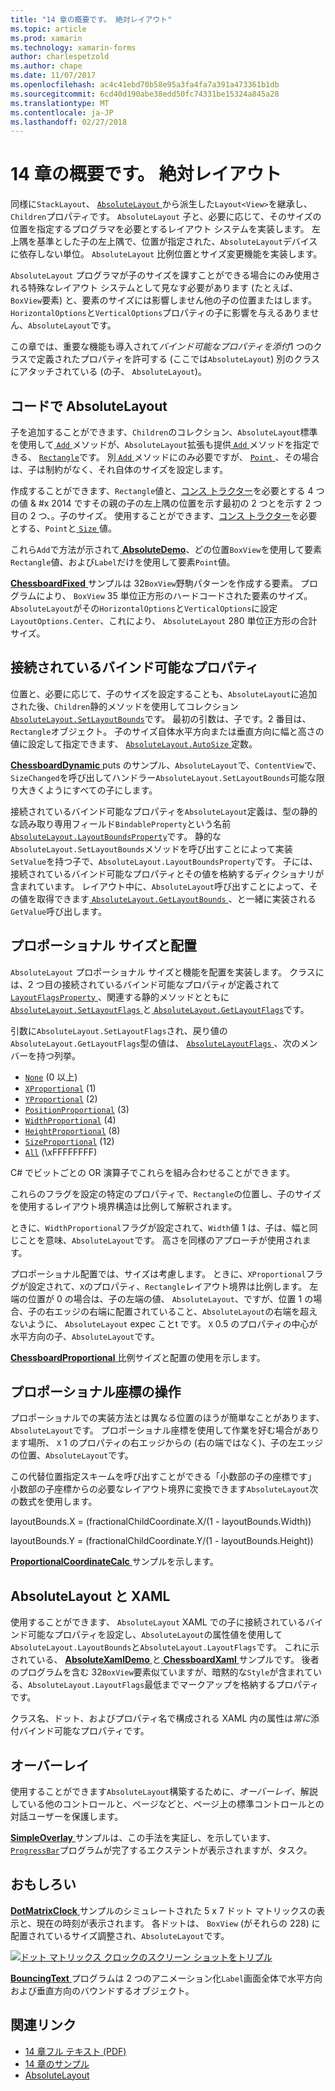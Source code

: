 ```yaml
---
title: "14 章の概要です。 絶対レイアウト"
ms.topic: article
ms.prod: xamarin
ms.technology: xamarin-forms
author: charlespetzold
ms.author: chape
ms.date: 11/07/2017
ms.openlocfilehash: ac4c41ebd70b58e95a3fa4fa7a391a473361b1db
ms.sourcegitcommit: 6cd40d190abe38edd50fc74331be15324a845a28
ms.translationtype: MT
ms.contentlocale: ja-JP
ms.lasthandoff: 02/27/2018
---
```

# <a name="summary-of-chapter-14-absolute-layout"></a>14 章の概要です。 絶対レイアウト

同様に`StackLayout`、 [ `AbsoluteLayout` ](https://developer.xamarin.com/api/type/Xamarin.Forms.AbsoluteLayout/)から派生した`Layout<View>`を継承し、`Children`プロパティです。 `AbsoluteLayout` 子と、必要に応じて、そのサイズの位置を指定するプログラマを必要とするレイアウト システムを実装します。 左上隅を基準とした子の左上隅で、位置が指定された、`AbsoluteLayout`デバイスに依存しない単位。 `AbsoluteLayout` 比例位置とサイズ変更機能を実装します。

`AbsoluteLayout` プログラマが子のサイズを課すことができる場合にのみ使用される特殊なレイアウト システムとして見なす必要があります (たとえば、`BoxView`要素) と、要素のサイズには影響しません他の子の位置またはします。 `HorizontalOptions`と`VerticalOptions`プロパティの子に影響を与えるありません、`AbsoluteLayout`です。

この章では、重要な機能も導入されて*バインド可能なプロパティを添付*1 つのクラスで定義されたプロパティを許可する (ここでは`AbsoluteLayout`) 別のクラスにアタッチされている (の子、 `AbsoluteLayout`)。

## <a name="absolutelayout-in-code"></a>コードで AbsoluteLayout

子を追加することができます、`Children`のコレクション、`AbsoluteLayout`標準を使用して[ `Add` ](https://developer.xamarin.com/api/member/System.Collections.Generic.ICollection%3CT%3E.Add/p/T/)メソッドが、`AbsoluteLayout`拡張も提供[ `Add` ](https://developer.xamarin.com/api/member/Xamarin.Forms.AbsoluteLayout+IAbsoluteList%3CT%3E.Add/p/Xamarin.Forms.View/Xamarin.Forms.Rectangle/Xamarin.Forms.AbsoluteLayoutFlags/)メソッドを指定できる、 [ `Rectangle`](https://developer.xamarin.com/api/type/Xamarin.Forms.Rectangle/)です。 別[ `Add` ](https://developer.xamarin.com/api/member/Xamarin.Forms.AbsoluteLayout+IAbsoluteList%3CT%3E.Add/p/Xamarin.Forms.View/Xamarin.Forms.Point/)メソッドにのみ必要ですが、 [ `Point` ](https://developer.xamarin.com/api/type/Xamarin.Forms.Point/)、その場合は、子は制約がなく、それ自体のサイズを設定します。

作成することができます、`Rectangle`値と、[コンス トラクター](https://developer.xamarin.com/api/constructor/Xamarin.Forms.Rectangle.Rectangle/p/System.Double/System.Double/System.Double/System.Double/)を必要とする 4 つの値 & #x 2014 ですその親の子の左上隅の位置を示す最初の 2 つとを示す 2 つ目の 2 つ、。子のサイズ。 使用することができます、[コンス トラクター](https://developer.xamarin.com/api/constructor/Xamarin.Forms.Rectangle.Rectangle/p/Xamarin.Forms.Point/Xamarin.Forms.Size/)を必要とする、`Point`と[ `Size` ](https://developer.xamarin.com/api/type/Xamarin.Forms.Size/)値。

これら`Add`で方法が示されて[ **AbsoluteDemo**](https://github.com/xamarin/xamarin-forms-book-samples/tree/master/Chapter14/AbsoluteDemo)、どの位置`BoxView`を使用して要素`Rectangle`値、および`Label`だけを使用して要素`Point`値。

[ **ChessboardFixed** ](https://github.com/xamarin/xamarin-forms-book-samples/tree/master/Chapter14/ChessboardFixed)サンプルは 32`BoxView`野駒パターンを作成する要素。 プログラムにより、 `BoxView` 35 単位正方形のハードコードされた要素のサイズ。 `AbsoluteLayout`がその`HorizontalOptions`と`VerticalOptions`に設定`LayoutOptions.Center`、これにより、 `AbsoluteLayout` 280 単位正方形の合計サイズ。

## <a name="attached-bindable-properties"></a>接続されているバインド可能なプロパティ

位置と、必要に応じて、子のサイズを設定することも、`AbsoluteLayout`に追加された後、`Children`静的メソッドを使用してコレクション[ `AbsoluteLayout.SetLayoutBounds`](https://developer.xamarin.com/api/member/Xamarin.Forms.AbsoluteLayout.SetLayoutBounds/p/Xamarin.Forms.BindableObject/Xamarin.Forms.Rectangle/)です。 最初の引数は、子です。2 番目は、`Rectangle`オブジェクト。 子のサイズ自体水平方向または垂直方向に幅と高さの値に設定して指定できます、 [ `AbsoluteLayout.AutoSize` ](https://developer.xamarin.com/api/property/Xamarin.Forms.AbsoluteLayout.AutoSize/)定数。

[ **ChessboardDynamic** ](https://github.com/xamarin/xamarin-forms-book-samples/tree/master/Chapter14/ChessboardDynamic) puts のサンプル、`AbsoluteLayout`で、`ContentView`で、`SizeChanged`を呼び出してハンドラー`AbsoluteLayout.SetLayoutBounds`可能な限り大きくようにすべての子にします。  

接続されているバインド可能なプロパティを`AbsoluteLayout`定義は、型の静的な読み取り専用フィールド`BindableProperty`という名前[ `AbsoluteLayout.LayoutBoundsProperty`](https://developer.xamarin.com/api/field/Xamarin.Forms.AbsoluteLayout.LayoutBoundsProperty/)です。 静的な`AbsoluteLayout.SetLayoutBounds`メソッドを呼び出すことによって実装`SetValue`を持つ子で、`AbsoluteLayout.LayoutBoundsProperty`です。 子には、接続されているバインド可能なプロパティとその値を格納するディクショナリが含まれています。 レイアウト中に、`AbsoluteLayout`呼び出すことによって、その値を取得できます[ `AbsoluteLayout.GetLayoutBounds` ](https://developer.xamarin.com/api/member/Xamarin.Forms.AbsoluteLayout.GetLayoutBounds/p/Xamarin.Forms.BindableObject/)、と一緒に実装される`GetValue`呼び出します。

## <a name="proportional-sizing-and-positioning"></a>プロポーショナル サイズと配置

`AbsoluteLayout` プロポーショナル サイズと機能を配置を実装します。 クラスには、2 つ目の接続されているバインド可能なプロパティが定義されて[ `LayoutFlagsProperty` ](https://developer.xamarin.com/api/field/Xamarin.Forms.AbsoluteLayout.LayoutFlagsProperty/)、関連する静的メソッドとともに[ `AbsoluteLayout.SetLayoutFlags` ](https://developer.xamarin.com/api/member/Xamarin.Forms.AbsoluteLayout.SetLayoutFlags/p/Xamarin.Forms.BindableObject/Xamarin.Forms.AbsoluteLayoutFlags/)と[ `AbsoluteLayout.GetLayoutFlags`](https://developer.xamarin.com/api/member/Xamarin.Forms.AbsoluteLayout.GetLayoutFlags/p/Xamarin.Forms.BindableObject/)です。

引数に`AbsoluteLayout.SetLayoutFlags`され、戻り値の`AbsoluteLayout.GetLayoutFlags`型の値は、 [ `AbsoluteLayoutFlags` ](https://developer.xamarin.com/api/type/Xamarin.Forms.AbsoluteLayoutFlags/)、次のメンバーを持つ列挙。

- [`None`](https://developer.xamarin.com/api/field/Xamarin.Forms.AbsoluteLayoutFlags.None/) (0 以上)
- [`XProportional`](https://developer.xamarin.com/api/field/Xamarin.Forms.AbsoluteLayoutFlags.XProportional/) (1)
- [`YProportional`](https://developer.xamarin.com/api/field/Xamarin.Forms.AbsoluteLayoutFlags.YProportional/) (2)
- [`PositionProportional`](https://developer.xamarin.com/api/field/Xamarin.Forms.AbsoluteLayoutFlags.PositionProportional/) (3)
- [`WidthProportional`](https://developer.xamarin.com/api/field/Xamarin.Forms.AbsoluteLayoutFlags.WidthProportional/) (4)
- [`HeightProportional`](https://developer.xamarin.com/api/field/Xamarin.Forms.AbsoluteLayoutFlags.HeightProportional/) (8)
- [`SizeProportional`](https://developer.xamarin.com/api/field/Xamarin.Forms.AbsoluteLayoutFlags.SizeProportional/) (12)
- [`All`](https://developer.xamarin.com/api/field/Xamarin.Forms.AbsoluteLayoutFlags.All/) (\xFFFFFFFF)

C# でビットごとの OR 演算子でこれらを組み合わせることができます。

これらのフラグを設定の特定のプロパティで、`Rectangle`の位置し、子のサイズを使用するレイアウト境界構造は比例して解釈されます。

ときに、`WidthProportional`フラグが設定されて、`Width`値 1 は、子は、幅と同じことを意味、`AbsoluteLayout`です。 高さを同様のアプローチが使用されます。

プロポーショナル配置では、サイズは考慮します。 ときに、`XProportional`フラグが設定されて、`X`のプロパティ、`Rectangle`レイアウト境界は比例します。 左端の位置が 0 の場合は、子の左端の値、 `AbsoluteLayout`、ですが、位置 1 の場合、子の右エッジの右端に配置されていること、`AbsoluteLayout`の右端を超えないように、 `AbsoluteLayout` expec ことt です。 `X` 0.5 のプロパティの中心が水平方向の子、`AbsoluteLayout`です。

[ **ChessboardProportional** ](https://github.com/xamarin/xamarin-forms-book-samples/tree/master/Chapter14/ChessboardProportional)比例サイズと配置の使用を示します。

## <a name="working-with-proportional-coordinates"></a>プロポーショナル座標の操作

プロポーショナルでの実装方法とは異なる位置のほうが簡単なことがあります、`AbsoluteLayout`です。 プロポーショナル座標を使用して作業を好む場合があります場所、 `X` 1 のプロパティの右エッジからの (右の端ではなく)、子の左エッジの位置、`AbsoluteLayout`です。

この代替位置指定スキームを呼び出すことができる「小数部の子の座標です」 小数部の子座標からの必要なレイアウト境界に変換できます`AbsoluteLayout`次の数式を使用します。

layoutBounds.X = (fractionalChildCoordinate.X/(1 - layoutBounds.Width))

layoutBounds.Y = (fractionalChildCoordinate.Y/(1 - layoutBounds.Height))

[ **ProportionalCoordinateCalc** ](https://github.com/xamarin/xamarin-forms-book-samples/tree/master/Chapter14/PropCoordCalc)サンプルを示します。

## <a name="absolutelayout-and-xaml"></a>AbsoluteLayout と XAML

使用することができます、 `AbsoluteLayout` XAML での子に接続されているバインド可能なプロパティを設定し、`AbsoluteLayout`の属性値を使用して`AbsoluteLayout.LayoutBounds`と`AbsoluteLayout.LayoutFlags`です。 これに示されている、 [ **AbsoluteXamlDemo** ](https://github.com/xamarin/xamarin-forms-book-samples/tree/master/Chapter14/AbsoluteXamlDemo)と[ **ChessboardXaml** ](https://github.com/xamarin/xamarin-forms-book-samples/tree/master/Chapter14/ChessboardXaml)サンプルです。 後者のプログラムを含む 32`BoxView`要素似ていますが、暗黙的な`Style`が含まれている、`AbsoluteLayout.LayoutFlags`最低までマークアップを格納するプロパティです。

クラス名、ドット、およびプロパティ名で構成される XAML 内の属性は*常に*添付バインド可能なプロパティです。

## <a name="overlays"></a>オーバーレイ

使用することができます`AbsoluteLayout`構築するために、*オーバーレイ*、解説している他のコントロールと、ページなどと、ページ上の標準コントロールとの対話ユーザーを保護します。 

[ **SimpleOverlay** ](https://github.com/xamarin/xamarin-forms-book-samples/tree/master/Chapter14/SimpleOverlay)サンプルは、この手法を実証し、を示しています、 [ `ProgressBar`](https://developer.xamarin.com/api/type/Xamarin.Forms.ProgressBar/)プログラムが完了するエクステントが表示されますが、タスク。

## <a name="some-fun"></a>おもしろい

[ **DotMatrixClock** ](https://github.com/xamarin/xamarin-forms-book-samples/tree/master/Chapter14/DotMatrixClock)サンプルのシミュレートされた 5 x 7 ドット マトリックスの表示と、現在の時刻が表示されます。 各ドットは、 `BoxView` (がそれらの 228) に配置されているサイズ調整され、`AbsoluteLayout`です。

[![ドット マトリックス クロックのスクリーン ショットをトリプル](images/ch14fg08-small.png "ドット マトリックス クロック")](images/ch14fg08-large.png "ドット マトリックス クロック")

[ **BouncingText** ](https://github.com/xamarin/xamarin-forms-book-samples/tree/master/Chapter14/BouncingText)プログラムは 2 つのアニメーション化`Label`画面全体で水平方向および垂直方向のバウンドするオブジェクト。



## <a name="related-links"></a>関連リンク

- [14 章フル テキスト (PDF)](https://download.xamarin.com/developer/xamarin-forms-book/XamarinFormsBook-Ch14-Apr2016.pdf)
- [14 章のサンプル](https://github.com/xamarin/xamarin-forms-book-samples/tree/master/Chapter14)
- [AbsoluteLayout](~/xamarin-forms/user-interface/layouts/absolute-layout.md)
